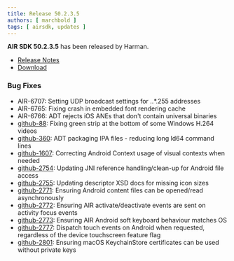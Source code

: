 ```yaml
---
title: Release 50.2.3.5
authors: [ marchbold ]
tags: [ airsdk, updates ]
---
```



**AIR SDK 50.2.3.5** has been released by Harman.  

- [Release Notes](https://airsdk.harman.com/api/versions/50.2.3.5/release-notes/Release_Notes_AIR_SDK_50.2.3.pdf)  
- [Download](https://airsdk.harman.com/download/50.2.3.5)  


### Bug Fixes    

- AIR-6707: Setting UDP broadcast settings for ..*.255 addresses
- AIR-6765: Fixing crash in embedded font rendering cache
- AIR-6766: ADT rejects iOS ANEs that don't contain universal binaries
- [github-88](https://github.com/airsdk/Adobe-Runtime-Support/issues/88): Fixing green strip at the bottom of some Windows H.264 videos
- [github-360](https://github.com/airsdk/Adobe-Runtime-Support/issues/360): ADT packaging IPA files - reducing long ld64 command lines
- [github-1607](https://github.com/airsdk/Adobe-Runtime-Support/issues/1607): Correcting Android Context usage of visual contexts when needed
- [github-2754](https://github.com/airsdk/Adobe-Runtime-Support/issues/2754): Updating JNI reference handling/clean-up for Android file access
- [github-2755](https://github.com/airsdk/Adobe-Runtime-Support/issues/2755): Updating descriptor XSD docs for missing icon sizes
- [github-2771](https://github.com/airsdk/Adobe-Runtime-Support/issues/2771): Ensuring Android content files can be opened/read asynchronously
- [github-2772](https://github.com/airsdk/Adobe-Runtime-Support/issues/2772): Ensuring AIR activate/deactivate events are sent on activity focus events
- [github-2773](https://github.com/airsdk/Adobe-Runtime-Support/issues/2773): Ensuring AIR Android soft keyboard behaviour matches OS
- [github-2777](https://github.com/airsdk/Adobe-Runtime-Support/issues/2777): Dispatch touch events on Android when requested, regardless of the device touchscreen feature flag
- [github-2801](https://github.com/airsdk/Adobe-Runtime-Support/issues/2801): Ensuring macOS KeychainStore certificates can be used without private keys